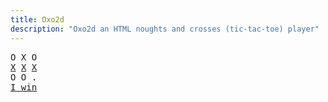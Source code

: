 ```yaml
---
title: Oxo2d 
description: "Oxo2d an HTML noughts and crosses (tic-tac-toe) player"
---
```


<pre class="oxo2d">
O X O
<u>X</u> <u>X</u> <u>X</u>
O O .
<a href="../">I win</a>
</pre>
